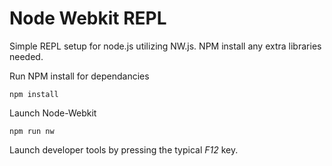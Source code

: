 Node Webkit REPL
=========================================
Simple REPL setup for node.js utilizing NW.js. NPM install any extra libraries needed. 

Run NPM install for dependancies
```shell
npm install
```

Launch Node-Webkit
```shell 
npm run nw
```

 Launch developer tools by pressing the typical *F12* key.   

